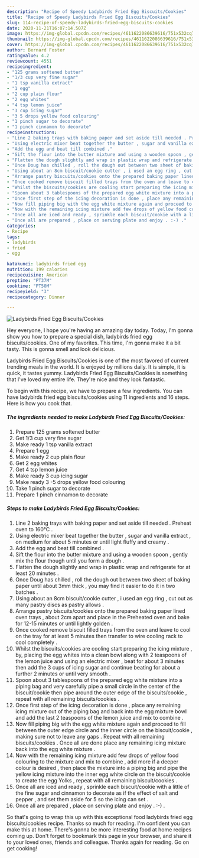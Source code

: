 ```yaml
---
description: "Recipe of Speedy Ladybirds Fried Egg Biscuits/Cookies"
title: "Recipe of Speedy Ladybirds Fried Egg Biscuits/Cookies"
slug: 114-recipe-of-speedy-ladybirds-fried-egg-biscuits-cookies
date: 2020-11-21T16:07:14.507Z
image: https://img-global.cpcdn.com/recipes/4611622086639616/751x532cq70/ladybirds-fried-egg-biscuitscookies-recipe-main-photo.jpg
thumbnail: https://img-global.cpcdn.com/recipes/4611622086639616/751x532cq70/ladybirds-fried-egg-biscuitscookies-recipe-main-photo.jpg
cover: https://img-global.cpcdn.com/recipes/4611622086639616/751x532cq70/ladybirds-fried-egg-biscuitscookies-recipe-main-photo.jpg
author: Bernard Foster
ratingvalue: 4.2
reviewcount: 4551
recipeingredient:
- "125 grams softened butter"
- "1/3 cup very fine sugar"
- "1 tsp vanilla extract"
- "1 egg"
- "2 cup plain flour"
- "2 egg whites"
- "4 tsp lemon juice"
- "3 cup icing sugar"
- "3 5 drops yellow food colouring"
- "1 pinch sugar to decorate"
- "1 pinch cinnamon to decorate"
recipeinstructions:
- "Line 2 baking trays with baking paper and set aside till needed . Preheat oven to 160°C ."
- "Using electric mixer beat together the butter , sugar and vanilla extract , on medium for about 5 minutes or until light fluffy and creamy ."
- "Add the egg and beat till combined ."
- "Sift the flour into the butter mixture and using a wooden spoon , gently mix the flour though until you form a dough ."
- "Flatten the dough slightly and wrap in plastic wrap and refrigerate for at least 20 minutes ."
- "Once Doug has chilled , roll the dough out between two sheet of baking paper until about 3mm thick , you may find it easier to do it in two batches ."
- "Using about an 8cm biscuit/cookie cutter , i used an egg ring , cut out as many pastry discs as pastry allows ."
- "Arrange pastry biscuits/cookies onto the prepared baking paper lined oven trays , about 2cm apart and place in the Preheated oven and bake for 12-15 minutes or until lightly golden ."
- "Once cooked remove biscuit filled trays from the oven and leave to cool on the tray for at least 5 minutes then transfer to wire cooling rack to cool completely ."
- "Whilst the biscuits/cookies are cooling start preparing the icing mixture , by, placing the egg whites into a clean bowl along with 2 teaspoons of the lemon juice and using an electric mixer , beat for about 3 minutes then add the 3 cups of icing sugar and continue beating for about a further 2 minutes or until very smooth ."
- "Spoon about 3 tablespoons of the prepared egg white mixture into a piping bag and very carefully pipe a small circle in the center of the biscuit/cookie then pipe around the outer edge of the biscuits/cookie , repeat with all remaining biscuits/cookies ."
- "Once first step of the icing decoration is done , place any remaining icing mixture out of the piping bag and back into the egg mixture bowl and add the last 2 teaspoons of the lemon juice and mix to combine ."
- "Now fill piping big with the egg white mixture again and proceed to fill between the outer edge circle and the inner circle on the biscuit/cookie , making sure not to leave any gaps . Repeat with all remaining biscuits/cookies . Once all are done place any remaining icing mixture back into the egg white mixture ."
- "Now with the remaining icing mixture add few drops of yellow food colouring to the mixture and mix to combine , add more if a deeper colour is desired , then place the mixture into a piping big and pipe the yellow icing mixture into the inner egg white circle on the biscuit/cookie to create the egg Yolks , repeat with all remaining biscuit/cookies ."
- "Once all are iced and ready , sprinkle each biscuit/cookie with a little of the fine sugar and cinnamon to decorate as if the effect of salt and pepper , and set them aside for 5 so the icing can set ."
- "Once all are prepared , place on serving plate and enjoy . :-) ."
categories:
- Recipe
tags:
- ladybirds
- fried
- egg

katakunci: ladybirds fried egg 
nutrition: 199 calories
recipecuisine: American
preptime: "PT37M"
cooktime: "PT50M"
recipeyield: "3"
recipecategory: Dinner

---
```



![Ladybirds Fried Egg Biscuits/Cookies](https://img-global.cpcdn.com/recipes/4611622086639616/751x532cq70/ladybirds-fried-egg-biscuitscookies-recipe-main-photo.jpg)

Hey everyone, I hope you're having an amazing day today. Today, I'm gonna show you how to prepare a special dish, ladybirds fried egg biscuits/cookies. One of my favorites. This time, I'm gonna make it a bit tasty. This is gonna smell and look delicious.



Ladybirds Fried Egg Biscuits/Cookies is one of the most favored of current trending meals in the world. It is enjoyed by millions daily. It is simple, it is quick, it tastes yummy. Ladybirds Fried Egg Biscuits/Cookies is something that I've loved my entire life. They're nice and they look fantastic.


To begin with this recipe, we have to prepare a few ingredients. You can have ladybirds fried egg biscuits/cookies using 11 ingredients and 16 steps. Here is how you cook that.

<!--inarticleads1-->

##### The ingredients needed to make Ladybirds Fried Egg Biscuits/Cookies:

1. Prepare 125 grams softened butter
1. Get 1/3 cup very fine sugar
1. Make ready 1 tsp vanilla extract
1. Prepare 1 egg
1. Make ready 2 cup plain flour
1. Get 2 egg whites
1. Get 4 tsp lemon juice
1. Make ready 3 cup icing sugar
1. Make ready 3 -5 drops yellow food colouring
1. Take 1 pinch sugar to decorate
1. Prepare 1 pinch cinnamon to decorate




<!--inarticleads2-->

##### Steps to make Ladybirds Fried Egg Biscuits/Cookies:

1. Line 2 baking trays with baking paper and set aside till needed . Preheat oven to 160°C .
1. Using electric mixer beat together the butter , sugar and vanilla extract , on medium for about 5 minutes or until light fluffy and creamy .
1. Add the egg and beat till combined .
1. Sift the flour into the butter mixture and using a wooden spoon , gently mix the flour though until you form a dough .
1. Flatten the dough slightly and wrap in plastic wrap and refrigerate for at least 20 minutes .
1. Once Doug has chilled , roll the dough out between two sheet of baking paper until about 3mm thick , you may find it easier to do it in two batches .
1. Using about an 8cm biscuit/cookie cutter , i used an egg ring , cut out as many pastry discs as pastry allows .
1. Arrange pastry biscuits/cookies onto the prepared baking paper lined oven trays , about 2cm apart and place in the Preheated oven and bake for 12-15 minutes or until lightly golden .
1. Once cooked remove biscuit filled trays from the oven and leave to cool on the tray for at least 5 minutes then transfer to wire cooling rack to cool completely .
1. Whilst the biscuits/cookies are cooling start preparing the icing mixture , by, placing the egg whites into a clean bowl along with 2 teaspoons of the lemon juice and using an electric mixer , beat for about 3 minutes then add the 3 cups of icing sugar and continue beating for about a further 2 minutes or until very smooth .
1. Spoon about 3 tablespoons of the prepared egg white mixture into a piping bag and very carefully pipe a small circle in the center of the biscuit/cookie then pipe around the outer edge of the biscuits/cookie , repeat with all remaining biscuits/cookies .
1. Once first step of the icing decoration is done , place any remaining icing mixture out of the piping bag and back into the egg mixture bowl and add the last 2 teaspoons of the lemon juice and mix to combine .
1. Now fill piping big with the egg white mixture again and proceed to fill between the outer edge circle and the inner circle on the biscuit/cookie , making sure not to leave any gaps . Repeat with all remaining biscuits/cookies . Once all are done place any remaining icing mixture back into the egg white mixture .
1. Now with the remaining icing mixture add few drops of yellow food colouring to the mixture and mix to combine , add more if a deeper colour is desired , then place the mixture into a piping big and pipe the yellow icing mixture into the inner egg white circle on the biscuit/cookie to create the egg Yolks , repeat with all remaining biscuit/cookies .
1. Once all are iced and ready , sprinkle each biscuit/cookie with a little of the fine sugar and cinnamon to decorate as if the effect of salt and pepper , and set them aside for 5 so the icing can set .
1. Once all are prepared , place on serving plate and enjoy . :-) .




So that's going to wrap this up with this exceptional food ladybirds fried egg biscuits/cookies recipe. Thanks so much for reading. I'm confident you can make this at home. There's gonna be more interesting food at home recipes coming up. Don't forget to bookmark this page in your browser, and share it to your loved ones, friends and colleague. Thanks again for reading. Go on get cooking!
